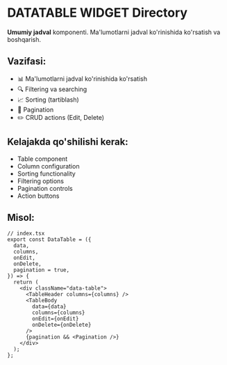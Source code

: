 # DATATABLE WIDGET Directory

**Umumiy jadval** komponenti. Ma'lumotlarni jadval ko'rinishida ko'rsatish va boshqarish.

## Vazifasi:

- 📊 Ma'lumotlarni jadval ko'rinishida ko'rsatish
- 🔍 Filtering va searching
- 📈 Sorting (tartiblash)
- 📄 Pagination
- ✏️ CRUD actions (Edit, Delete)

## Kelajakda qo'shilishi kerak:

- Table component
- Column configuration
- Sorting functionality
- Filtering options
- Pagination controls
- Action buttons

## Misol:

```tsx
// index.tsx
export const DataTable = ({
  data,
  columns,
  onEdit,
  onDelete,
  pagination = true,
}) => {
  return (
    <div className="data-table">
      <TableHeader columns={columns} />
      <TableBody
        data={data}
        columns={columns}
        onEdit={onEdit}
        onDelete={onDelete}
      />
      {pagination && <Pagination />}
    </div>
  );
};
```
